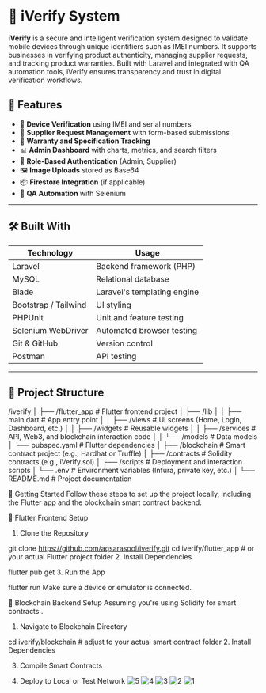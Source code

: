 # 🔐 iVerify System

**iVerify** is a secure and intelligent verification system designed to validate mobile devices through unique identifiers such as IMEI numbers. It supports businesses in verifying product authenticity, managing supplier requests, and tracking product warranties. Built with Laravel and integrated with QA automation tools, iVerify ensures transparency and trust in digital verification workflows.

## 🌟 Features

- 📱 **Device Verification** using IMEI and serial numbers
- 📑 **Supplier Request Management** with form-based submissions
- 🧾 **Warranty and Specification Tracking**
- 📊 **Admin Dashboard** with charts, metrics, and search filters
- 🔐 **Role-Based Authentication** (Admin, Supplier)
- 🖼️ **Image Uploads** stored as Base64
- 📦 **Firestore Integration** (if applicable)
- 🧪 **QA Automation** with Selenium

---

## 🛠️ Built With

| Technology | Usage |
|------------|--------|
| Laravel    | Backend framework (PHP) |
| MySQL      | Relational database |
| Blade      | Laravel's templating engine |
| Bootstrap / Tailwind | UI styling |
| PHPUnit    | Unit and feature testing |
| Selenium WebDriver | Automated browser testing  |
| Git & GitHub | Version control |
| Postman    | API testing |

---

## 📂 Project Structure
/iverify
│
├── /flutter_app                 # Flutter frontend project
│   ├── /lib
│   │   ├── main.dart            # App entry point
│   │   ├── /views               # UI screens (Home, Login, Dashboard, etc.)
│   │   ├── /widgets             # Reusable widgets
│   │   ├── /services            # API, Web3, and blockchain interaction code
│   │   └── /models              # Data models
│   └── pubspec.yaml             # Flutter dependencies
│
├── /blockchain                 # Smart contract project (e.g., Hardhat or Truffle)
│   ├── /contracts              # Solidity contracts (e.g., iVerify.sol)
│   ├── /scripts                # Deployment and interaction scripts
│   └── .env                    # Environment variables (Infura, private key, etc.)
│
└── README.md                   # Project documentation


🚀 Getting Started
Follow these steps to set up the project locally, including the Flutter app and the blockchain smart contract backend.

📱 Flutter Frontend Setup
1. Clone the Repository

git clone https://github.com/aqsarasool/iverify.git
cd iverify/flutter_app  # or your actual Flutter project folder
2. Install Dependencies

flutter pub get
3. Run the App

flutter run
Make sure a device or emulator is connected.

🔗 Blockchain Backend Setup
Assuming you're using Solidity for smart contracts .

1. Navigate to Blockchain Directory

cd iverify/blockchain  # adjust to your actual smart contract folder
2. Install Dependencies

3. Compile Smart Contracts
   
4. Deploy to Local or Test Network
![5](https://github.com/user-attachments/assets/8400b742-83b9-493c-8ee2-05b6ed29ffce)
![4](https://github.com/user-attachments/assets/2801ef22-d829-445e-be2e-ab9769644bb4)
![3](https://github.com/user-attachments/assets/86600e41-01f9-4c84-9947-1fea2a668d74)
![2](https://github.com/user-attachments/assets/2f740271-0252-44a9-88df-bbabcf06c98f)
![1](https://github.com/user-attachments/assets/7c4c07dc-d6fb-470f-b1d4-9115c26c7859)





